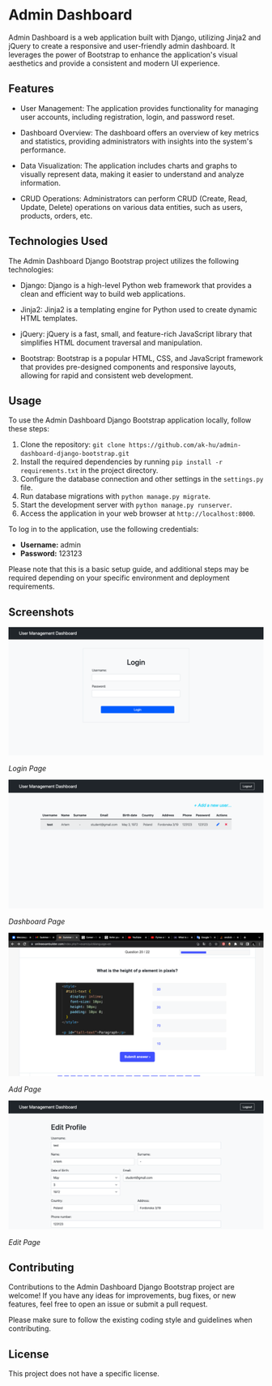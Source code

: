 # Admin Dashboard

Admin Dashboard is a web application built with Django, utilizing Jinja2 and jQuery to create a responsive and user-friendly admin dashboard. It leverages the power of Bootstrap to enhance the application's visual aesthetics and provide a consistent and modern UI experience.

## Features

- User Management: The application provides functionality for managing user accounts, including registration, login, and password reset.

- Dashboard Overview: The dashboard offers an overview of key metrics and statistics, providing administrators with insights into the system's performance.

- Data Visualization: The application includes charts and graphs to visually represent data, making it easier to understand and analyze information.

- CRUD Operations: Administrators can perform CRUD (Create, Read, Update, Delete) operations on various data entities, such as users, products, orders, etc.

## Technologies Used

The Admin Dashboard Django Bootstrap project utilizes the following technologies:

- Django: Django is a high-level Python web framework that provides a clean and efficient way to build web applications.

- Jinja2: Jinja2 is a templating engine for Python used to create dynamic HTML templates.

- jQuery: jQuery is a fast, small, and feature-rich JavaScript library that simplifies HTML document traversal and manipulation.

- Bootstrap: Bootstrap is a popular HTML, CSS, and JavaScript framework that provides pre-designed components and responsive layouts, allowing for rapid and consistent web development.

## Usage

To use the Admin Dashboard Django Bootstrap application locally, follow these steps:

1. Clone the repository: `git clone https://github.com/ak-hu/admin-dashboard-django-bootstrap.git`
2. Install the required dependencies by running `pip install -r requirements.txt` in the project directory.
3. Configure the database connection and other settings in the `settings.py` file.
4. Run database migrations with `python manage.py migrate`.
5. Start the development server with `python manage.py runserver`.
6. Access the application in your web browser at `http://localhost:8000`.


To log in to the application, use the following credentials:

- **Username:** admin
- **Password:** 123123

Please note that this is a basic setup guide, and additional steps may be required depending on your specific environment and deployment requirements.

## Screenshots

![Login](screenshots/screenshot_login.png)

*Login Page*

![Dashboard](screenshots/screenshot_dashboard.png)

*Dashboard Page*

![Add](screenshots/screenshot_add.png)

*Add Page*

![Edit](screenshots/screenshot_edit.png)

*Edit Page*

## Contributing

Contributions to the Admin Dashboard Django Bootstrap project are welcome! If you have any ideas for improvements, bug fixes, or new features, feel free to open an issue or submit a pull request.

Please make sure to follow the existing coding style and guidelines when contributing.

## License

This project does not have a specific license.
